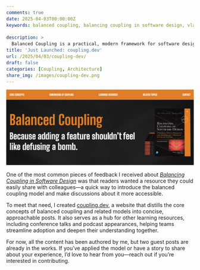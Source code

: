```yaml
---
comments: true
date: 2025-04-03T00:00:00Z
keywords: balanced coupling, balancing coupling in software design, vlad khononov, khononov, software design, software architecture, modularity, coupling, coupling dimensions, microservices, system complexity, design principles, software engineering, domain-driven design, design decision-making, architectural patterns

description: >
  Balanced Coupling is a practical, modern framework for software design that helps engineers create modular, low-complexity systems by evaluating the trade-offs of coupling. Developed by Vlad Khononov, it builds on decades of design theory to provide a simple, effective tool for making better architectural decisions.
title: 'Just Launched: coupling.dev'
url: /2025/04/03/coupling-dev/
draft: false
categories: [Coupling, Architecture]
share_img: /images/coupling-dev.png
---
```


<img src="/images/coupling-dev-t.png" alt="coupling.dev" />

One of the most common pieces of feedback I received about [*Balancing Coupling in Software Design*](https://amzn.to/4irApMt) was that readers wanted a resource they could easily share with colleagues—a quick way to introduce the balanced coupling model and make discussions about it more accessible.

To meet that need, I created [coupling.dev](https://coupling.dev), a website that distills the core concepts of balanced coupling and related models into concise, approachable posts. It also serves as a hub for other learning resources, including conference talks and podcast appearances, helping teams streamline adoption and deepen their understanding together.

<!--more-->

For now, all the content has been authored by me, but two guest posts are already in the works. If you’ve applied the model or have a story to share about your experience, I’d love to hear from you—reach out if you’re interested in contributing.